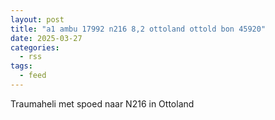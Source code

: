 ```yaml
---
layout: post
title: "a1 ambu 17992 n216 8,2 ottoland ottold bon 45920"
date: 2025-03-27
categories: 
  - rss
tags: 
  - feed
---
```


Traumaheli met spoed naar N216 in Ottoland
